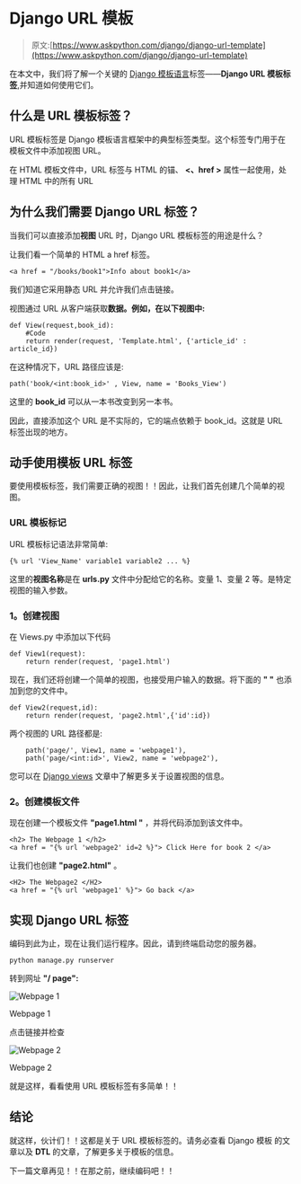 # Django URL 模板

> 原文:[https://www.askpython.com/django/django-url-template](https://www.askpython.com/django/django-url-template)

在本文中，我们将了解一个关键的 [Django 模板语言](https://www.askpython.com/django/django-template-language)标签——**Django URL 模板标签**,并知道如何使用它们。

## **什么**是 URL 模板标签？

URL 模板标签是 Django 模板语言框架中的典型标签类型。这个标签专门用于在模板文件中添加视图 URL。

在 HTML 模板文件中，URL 标签与 HTML 的锚、 **<、href >** 属性一起使用，处理 HTML 中的所有 URL

## 为什么我们需要 Django URL 标签？

当我们可以直接添加**视图** URL 时，Django URL 模板标签的用途是什么？

让我们看一个简单的 HTML a href 标签。

```
<a href = "/books/book1">Info about book1</a>

```

我们知道它采用静态 URL 并允许我们点击链接。

视图通过 URL 从客户端获取**数据。例如，在以下视图中:**

```
def View(request,book_id):
    #Code
    return render(request, 'Template.html', {'article_id' : article_id})

```

在这种情况下，URL 路径应该是:

```
path('book/<int:book_id>' , View, name = 'Books_View')

```

这里的 **book_id** 可以从一本书改变到另一本书。

因此，直接添加这个 URL 是不实际的，它的端点依赖于 book_id。这就是 URL 标签出现的地方。

## **动手使用模板 URL 标签**

要使用模板标签，我们需要正确的视图！！因此，让我们首先创建几个简单的视图。

### URL 模板标记

URL 模板标记语法非常简单:

```
{% url 'View_Name' variable1 variable2 ... %}

```

这里的**视图名称**是在 **urls.py** 文件中分配给它的名称。变量 1、变量 2 等。是特定视图的输入参数。

### **1。创建视图**

在 Views.py 中添加以下代码

```
def View1(request):
    return render(request, 'page1.html')

```

现在，我们还将创建一个简单的视图，也接受用户输入的数据。将下面的 **" "** 也添加到您的文件中。

```
def View2(request,id):
    return render(request, 'page2.html',{'id':id})

```

两个视图的 URL 路径都是:

```
    path('page/', View1, name = 'webpage1'),
    path('page/<int:id>', View2, name = 'webpage2'),

```

您可以在 [Django views](https://www.askpython.com/django/django-views) 文章中了解更多关于设置视图的信息。

### **2。创建模板文件**

现在创建一个模板文件 **"page1.html "** ，并将代码添加到该文件中。

```
<h2> The Webpage 1 </h2>
<a href = "{% url 'webpage2' id=2 %}"> Click Here for book 2 </a>

```

让我们也创建 **"page2.html"** 。

```
<H2> The Webpage2 </H2>
<a href = "{% url 'webpage1' %}"> Go back </a>

```

## **实现 Django URL 标签**

编码到此为止，现在让我们运行程序。因此，请到终端启动您的服务器。

```
python manage.py runserver

```

转到网址 **"/ page":**

![Webpage 1](../Images/26089733a05fa62ea83c7a4825cba7c4.png)

Webpage 1

点击链接并检查

![Webpage 2](../Images/cccd86fb61bc20e49d281304503f002b.png)

Webpage 2

就是这样，看看使用 URL 模板标签有多简单！！

## **结论**

就这样，伙计们！！这都是关于 URL 模板标签的。请务必查看 Django 模板 的文章以及 **DTL** 的文章，了解更多关于模板的信息。

下一篇文章再见！！在那之前，继续编码吧！！